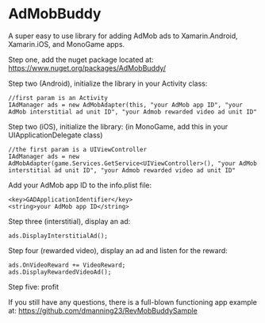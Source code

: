 # AdMobBuddy
A super easy to use library for adding AdMob ads to Xamarin.Android, Xamarin.iOS, and MonoGame apps.

Step one, add the nuget package located at:
https://www.nuget.org/packages/AdMobBuddy/

Step two (Android), initialize the library in your Activity class:
```
//first param is an Activity
IAdManager ads = new AdMobAdapter(this, "your AdMob app ID", "your AdMob interstitial ad unit ID", "your Admob rewarded video ad unit ID"
```

Step two (iOS), initialize the library:
(in MonoGame, add this in your UIApplicationDelegate class)
```
//the first param is a UIViewController
IAdManager ads = new AdMobAdapter(game.Services.GetService<UIViewController>(), "your AdMob interstitial ad unit ID", "your Admob rewarded video ad unit ID"
```
Add your AdMob app ID to the info.plist file:
```
<key>GADApplicationIdentifier</key>
<string>your AdMob app ID</string>
```

Step three (interstitial), display an ad:
```
ads.DisplayInterstitialAd();
```

Step four (rewarded video), display an ad and listen for the reward:
```
ads.OnVideoReward += VideoReward;
ads.DisplayRewardedVideoAd();
```

Step five: profit

If you still have any questions, there is a full-blown functioning app example at: https://github.com/dmanning23/RevMobBuddySample

